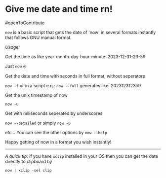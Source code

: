 # Give me date and time rn!

#openToContribute

`now` is a basic script that gets the date of 'now' in several formats instantly that follows GNU manual format. 

*Usage:*

Get the time as like year-month-day-hour-minute: 2023-12-31-23-59

Just `now` ⎆

Get the date and time with seconds in full format, without seperators

`now -f` or in a script e.g.: `now --full` generates like: 202312312359 

Get the unix timestamp of now

`now -u`

Get with miliseconds seperated by underscores

`now --detailed` or simply `now -D` 

etc... You can see the other options by `now --help`

Happy getting of now in a format you wish instantly!

---

*A quick tip:* if you have `xclip` installed in your OS then you can get the date directly to clipboard by

`now | xclip -sel clip`


